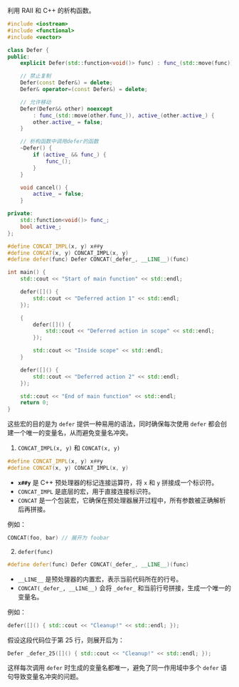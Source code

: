 
利用 RAII 和 C++ 的析构函数。

```cpp
#include <iostream>
#include <functional>
#include <vector>

class Defer {
public:
    explicit Defer(std::function<void()> func) : func_(std::move(func)), active_(true) {}

    // 禁止复制
    Defer(const Defer&) = delete;
    Defer& operator=(const Defer&) = delete;

    // 允许移动
    Defer(Defer&& other) noexcept
        : func_(std::move(other.func_)), active_(other.active_) {
        other.active_ = false;
    }

    // 析构函数中调用defer的函数
    ~Defer() {
        if (active_ && func_) {
            func_();
        }
    }

    void cancel() {
        active_ = false;
    }

private:
    std::function<void()> func_;
    bool active_;
};

#define CONCAT_IMPL(x, y) x##y
#define CONCAT(x, y) CONCAT_IMPL(x, y)
#define defer(func) Defer CONCAT(_defer_, __LINE__)(func)

int main() {
    std::cout << "Start of main function" << std::endl;

    defer([]() {
        std::cout << "Deferred action 1" << std::endl;
    });

    {
        defer([]() {
            std::cout << "Deferred action in scope" << std::endl;
        });

        std::cout << "Inside scope" << std::endl;
    }

    defer([]() {
        std::cout << "Deferred action 2" << std::endl;
    });

    std::cout << "End of main function" << std::endl;
    return 0;
}
```

这些宏的目的是为 `defer` 提供一种易用的语法，同时确保每次使用 `defer` 都会创建一个唯一的变量名，从而避免变量名冲突。

1. `CONCAT_IMPL(x, y)` 和 `CONCAT(x, y)`

```cpp
#define CONCAT_IMPL(x, y) x##y
#define CONCAT(x, y) CONCAT_IMPL(x, y)
```

- **`x##y`** 是 C++ 预处理器的标记连接运算符，将 `x` 和 `y` 拼接成一个标识符。
- `CONCAT_IMPL` 是底层的宏，用于直接连接标识符。
- `CONCAT` 是一个包装宏，它确保在预处理器展开过程中，所有参数被正确解析后再拼接。

例如：
```cpp
CONCAT(foo, bar) // 展开为 foobar
```

2. `defer(func)`

```cpp
#define defer(func) Defer CONCAT(_defer_, __LINE__)(func)
```

- `__LINE__` 是预处理器的内置宏，表示当前代码所在的行号。
- `CONCAT(_defer_, __LINE__)` 会将 `_defer_` 和当前行号拼接，生成一个唯一的变量名。

例如：
```cpp
defer([]() { std::cout << "Cleanup!" << std::endl; });
```
假设这段代码位于第 25 行，则展开后为：
```cpp
Defer _defer_25([]() { std::cout << "Cleanup!" << std::endl; });
```

这样每次调用 `defer` 时生成的变量名都唯一，避免了同一作用域中多个 `defer` 语句导致变量名冲突的问题。